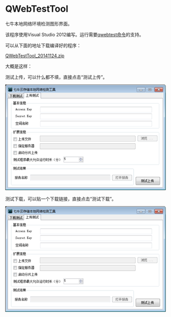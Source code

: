 QWebTestTool
============

七牛本地网络环境检测图形界面。

该程序使用Visual Studio 2012编写。运行需要[qwebtest命令](http://developer.qiniu.com/docs/v6/tools/qwebtest.html)的支持。

可以从下面的地址下载编译好的程序：

[QWebTestTool_20141124.zip](http://qdisk.qiniudn.com/QWebTestTool_20141124.zip)

大概是这样：

测试上传，可以什么都不填，直接点击“测试上传”。

![upload-test.png](upload-test.png)

测试下载，可以贴一个下载链接，直接点击“测试下载”。

![download-test.png](upload-test.png)